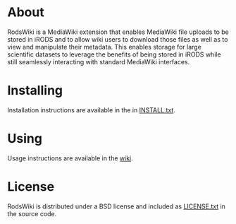 # About #

RodsWiki is a MediaWiki extension that enables MediaWiki file uploads to be stored in iRODS and to allow wiki users to download those files as well as to view and manipulate their metadata.
This enables storage for large scientific datasets to leverage the benefits of being stored in iRODS while still seamlessly interacting with standard MediaWiki interfaces.

# Installing #

Installation instructions are available in the in [INSTALL.txt](https://bitbucket.org/drexel/rodswiki/src/default/INSTALL.txt).

# Using #

Usage instructions are available in the [wiki](https://bitbucket.org/drexel/rodswiki/wiki/Using).

# License #

RodsWiki is distributed under a BSD license and included as [LICENSE.txt](https://bitbucket.org/drexel/rodswiki/src/default/LICENSE.txt) in the source code.

